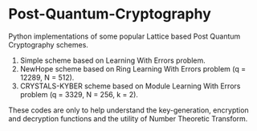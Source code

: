 # Post-Quantum-Cryptography
Python implementations of some popular Lattice based Post Quantum Cryptography schemes. 

1) Simple scheme based on Learning With Errors problem.
2) NewHope scheme based on Ring Learning With Errors problem (q = 12289, N = 512).
3) CRYSTALS-KYBER scheme based on Module Learning With Errors problem (q = 3329, N = 256, k = 2).

These codes are only to help understand the key-generation, encryption and decryption functions and the utility of Number Theoretic Transform. 
